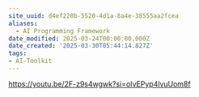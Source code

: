```yaml
---
site_uuid: d4ef220b-5520-4d1a-8a4e-38555aa2fcea
aliases:
  - AI Programming Framework
date_modified: 2025-03-24T00:00:00.000Z
date_created: '2025-03-30T05:44:14.827Z'
tags:
- AI-Toolkit
---
```




https://youtu.be/2F-z9s4wgwk?si=oIvEPyp4lvuUom8f